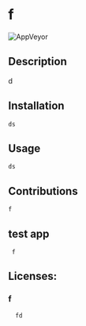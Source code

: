 
# f
![AppVeyor](https://img.shields.io/appveyor/build/fs/fs?style=plastic)
 ## Description 
   d

 ## Installation 
    ds

## Usage 
    ds

## Contributions 
    f
    
## test app 
     f
## Licenses:

### f 
     
      fd
